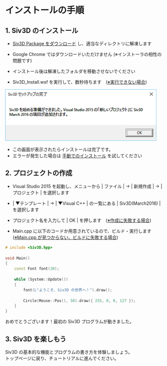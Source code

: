 ﻿# インストールの手順
## 1. Siv3D のインストール
- <a href="http://siv3d.jp/downloads/Siv3D/Siv3DPackage(March2016).zip" target="_blank">Siv3D Package をダウンロード</a> し、適当なディレクトリに解凍します
 - Google Chrome ではダウンロードいただけません (※インストーラの相性の問題です)
 - インストール後は解凍したフォルダを移動させないでください

- Siv3D_Install.wsf を実行して、数秒待ちます　(<a href="Troubleshooting.md" target="_blank">※実行できない場合</a>) 

![Siv3D のインストール](resource/install.png "Siv3D のインストール")  
- この画面が表示されたらインストールは完了です。
 - エラーが発生した場合は <a href="Manual-setup.md">手動でのインストール</a> を試してください

## 2. プロジェクトの作成
- Visual Studio 2015 を起動し、メニューから | ファイル | → | 新規作成 | → | プロジェクト | を選択します

- | ▼テンプレート | → | ▼Visual C++ | の一覧にある | Siv3D(March2016) | を選択します

-  プロジェクト名を入力して | OK | を押します　(<a href="Troubleshooting.md" target="_blank">※作成に失敗する場合</a>) 

- Main.cpp に以下のコードか用意されているので、ビルド・実行します　(<a href="Troubleshooting.md" target="_blank">※Main.cpp が見つからない、ビルドに失敗する場合</a>) 

```cpp
# include <Siv3D.hpp>

void Main()
{
	const Font font(30);

	while (System::Update())
	{
		font(L"ようこそ、Siv3D の世界へ！").draw();

		Circle(Mouse::Pos(), 50).draw({ 255, 0, 0, 127 });
	}
}
```
おめでとうございます！最初の Siv3D プログラムが動きました。

## 3. Siv3D を楽しもう
Siv3D の基本的な機能とプログラムの書き方を体験しましょう。  
トップページに戻り、チュートリアルに進んでください。
